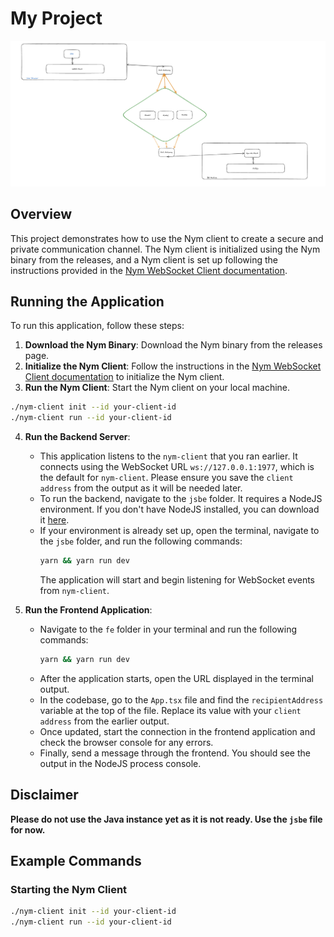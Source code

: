 # My Project

![Project Diagram](assets/structure.png)

## Overview

This project demonstrates how to use the Nym client to create a secure and private communication channel. The Nym client is initialized using the Nym binary from the releases, and a Nym client is set up following the instructions provided in the [Nym WebSocket Client documentation](https://nymtech.net/developers/clients/websocket-client.html).

## Running the Application

To run this application, follow these steps:

1. **Download the Nym Binary**: Download the Nym binary from the releases page.
2. **Initialize the Nym Client**: Follow the instructions in the [Nym WebSocket Client documentation](https://nymtech.net/developers/clients/websocket-client.html) to initialize the Nym client.
3. **Run the Nym Client**: Start the Nym client on your local machine.

```sh
./nym-client init --id your-client-id
./nym-client run --id your-client-id
```

4. **Run the Backend Server**:

   - This application listens to the `nym-client` that you ran earlier. It connects using the WebSocket URL `ws://127.0.0.1:1977`, which is the default for `nym-client`. Please ensure you save the `client address` from the output as it will be needed later.
   - To run the backend, navigate to the `jsbe` folder. It requires a NodeJS environment. If you don't have NodeJS installed, you can download it [here](https://nodejs.org/en/download/package-manager).
   - If your environment is already set up, open the terminal, navigate to the `jsbe` folder, and run the following commands:
     ```bash
     yarn && yarn run dev
     ```
     The application will start and begin listening for WebSocket events from `nym-client`.

5. **Run the Frontend Application**:
   - Navigate to the `fe` folder in your terminal and run the following commands:
     ```bash
     yarn && yarn run dev
     ```
   - After the application starts, open the URL displayed in the terminal output.
   - In the codebase, go to the `App.tsx` file and find the `recipientAddress` variable at the top of the file. Replace its value with your `client address` from the earlier output.
   - Once updated, start the connection in the frontend application and check the browser console for any errors.
   - Finally, send a message through the frontend. You should see the output in the NodeJS process console.

## Disclaimer

**Please do not use the Java instance yet as it is not ready. Use the `jsbe` file for now.**

## Example Commands

### Starting the Nym Client

```sh
./nym-client init --id your-client-id
./nym-client run --id your-client-id
```
